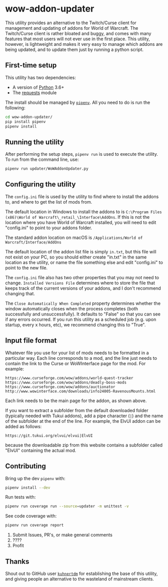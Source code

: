 # wow-addon-updater

This utility provides an alternative to the Twitch/Curse client for management and updating of addons for World of Warcraft. The Twitch/Curse client is rather bloated and buggy, and comes with many features that most users will not ever use in the first place. This utility, however, is lightweight and makes it very easy to manage which addons are being updated, and to update them just by running a python script.

## First-time setup

This utility has two dependencies:

* A version of [Python](https://www.python.org/) 3.6+
* The [requests](http://docs.python-requests.org/en/master/) module

The install should be managed by [`pipenv`](https://github.com/pypa/pipenv). All you need to do is run the following:

```bash
cd wow-addon-updater/
pip install pipenv
pipenv install
```

## Running the utility

After performing the setup steps, `pipenv run` is used to execute the utility. To run from the command line, use:
```bash
pipenv run updater/WoWAddonUpdater.py
```

## Configuring the utility

The `config.ini` file is used by the utility to find where to install the addons to, and where to get the list of mods from.

The default location in Windows to install the addons to is `C:\Program Files (x86)\World of Warcraft\_retail_\Interface\AddOns`. If this is not the location where you have World of Warcraft installed, you will need to edit "config.ini" to point to your addons folder.

The standard addon location on macOS is `/Applications/World of Warcraft/Interface/AddOns`

The default location of the addon list file is simply `in.txt`, but this file will not exist on your PC, so you should either create "in.txt" in the same location as the utility, or name the file something else and edit "config.ini" to point to the new file.

The `config.ini` file also has two other properties that you may not need to change. `Installed Versions File` determines where to store the file that keeps track of the current versions of your addons, and I don't recommend changing that.

The `Close Automatically When Completed` property determines whether the window automatically closes when the process completes (both successfully and unsuccessfully). It defaults to "False" so that you can see if any errors occurred. If you run this utility as a scheduled job (e.g. upon startup, every x hours, etc), we recommend changing this to "True".

## Input file format

Whatever file you use for your list of mods needs to be formatted in a particular way. Each line corresponds to a mod, and the line just needs to contain the link to the Curse or WoWInterface page for the mod. For example:

```
https://www.curseforge.com/wow/addons/world-quest-tracker
https://www.curseforge.com/wow/addons/deadly-boss-mods
https://www.curseforge.com/wow/addons/auctionator
http://www.wowinterface.com/downloads/info24005-RavenousMounts.html
```
    
Each link needs to be the main page for the addon, as shown above.

If you want to extract a subfolder from the default downloaded folder (typically needed with Tukui addons), add a pipe character (`|`) and the name of the subfolder at the end of the line. For example, the ElvUI addon can be added as follows:

```
https://git.tukui.org/elvui/elvui|ElvUI
```

because the downloadable zip from this website contains a subfolder called "ElvUI" containing the actual mod.

## Contributing
Bring up the dev `pipenv` with:
```bash
pipenv install --dev
```

Run tests with:
```bash
pipenv run coverage run --source=updater -m unittest -v
```

See code coverage with:
```bash
pipenv run coverage report
```

1. Submit Issues, PR's, or make general comments
1. ????
1. Profit

## Thanks
Shout out to GitHub user [`kuhnertdm`](https://github.com/kuhnertdm) for establishing the base of this utility, and giving people an alternative to the wasteland of mainstream clients.
